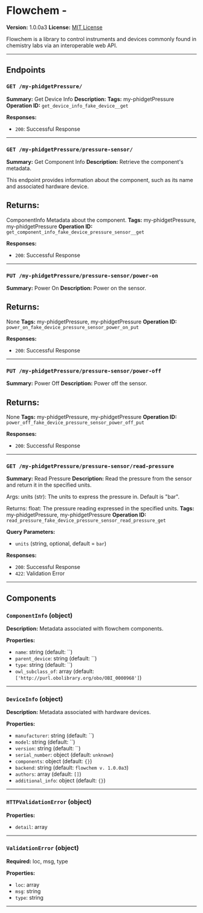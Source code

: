 # Flowchem - 

**Version:** 1.0.0a3
**License:** [MIT License](https://opensource.org/licenses/MIT)

Flowchem is a library to control instruments and devices commonly found in chemistry labs via an interoperable web API.

---

## Endpoints

### `GET /my-phidgetPressure/`

**Summary:** Get Device Info
**Description:** 
**Tags:** my-phidgetPressure
**Operation ID:** `get_device_info_fake_device__get`

**Responses:**
- `200`: Successful Response

---

### `GET /my-phidgetPressure/pressure-sensor/`

**Summary:** Get Component Info
**Description:** Retrieve the component's metadata.

This endpoint provides information about the component, such as its name and associated hardware device.

Returns:
--------
ComponentInfo
    Metadata about the component.
**Tags:** my-phidgetPressure, my-phidgetPressure
**Operation ID:** `get_component_info_fake_device_pressure_sensor__get`

**Responses:**
- `200`: Successful Response

---

### `PUT /my-phidgetPressure/pressure-sensor/power-on`

**Summary:** Power On
**Description:** Power on the sensor.

Returns:
--------
None
**Tags:** my-phidgetPressure, my-phidgetPressure
**Operation ID:** `power_on_fake_device_pressure_sensor_power_on_put`

**Responses:**
- `200`: Successful Response

---

### `PUT /my-phidgetPressure/pressure-sensor/power-off`

**Summary:** Power Off
**Description:** Power off the sensor.

Returns:
--------
None
**Tags:** my-phidgetPressure, my-phidgetPressure
**Operation ID:** `power_off_fake_device_pressure_sensor_power_off_put`

**Responses:**
- `200`: Successful Response

---

### `GET /my-phidgetPressure/pressure-sensor/read-pressure`

**Summary:** Read Pressure
**Description:** Read the pressure from the sensor and return it in the specified units.

Args:
    units (str): The units to express the pressure in. Default is "bar".

Returns:
    float: The pressure reading expressed in the specified units.
**Tags:** my-phidgetPressure, my-phidgetPressure
**Operation ID:** `read_pressure_fake_device_pressure_sensor_read_pressure_get`

**Query Parameters:**
- `units` (string, optional, default = `bar`)

**Responses:**
- `200`: Successful Response
- `422`: Validation Error

---

## Components

### `ComponentInfo` (object)

**Description:** Metadata associated with flowchem components.

**Properties:**
- `name`: string (default: ``)
- `parent_device`: string (default: ``)
- `type`: string (default: ``)
- `owl_subclass_of`: array (default: `['http://purl.obolibrary.org/obo/OBI_0000968']`)

---

### `DeviceInfo` (object)

**Description:** Metadata associated with hardware devices.

**Properties:**
- `manufacturer`: string (default: ``)
- `model`: string (default: ``)
- `version`: string (default: ``)
- `serial_number`: object (default: `unknown`)
- `components`: object (default: `{}`)
- `backend`: string (default: `flowchem v. 1.0.0a3`)
- `authors`: array (default: `[]`)
- `additional_info`: object (default: `{}`)

---

### `HTTPValidationError` (object)


**Properties:**
- `detail`: array

---

### `ValidationError` (object)

**Required:** loc, msg, type

**Properties:**
- `loc`: array
- `msg`: string
- `type`: string

---
